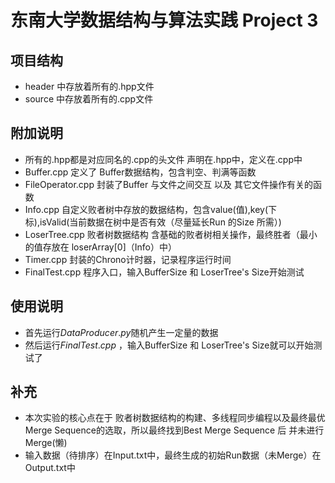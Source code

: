 # 东南大学数据结构与算法实践 Project 3
## 项目结构
* header 中存放着所有的.hpp文件
* source 中存放着所有的.cpp文件
## 附加说明
* 所有的.hpp都是对应同名的.cpp的头文件 声明在.hpp中，定义在.cpp中
* Buffer.cpp 定义了 Buffer数据结构，包含判空、判满等函数
* FileOperator.cpp 封装了Buffer 与文件之间交互 以及 其它文件操作有关的函数
* Info.cpp 自定义败者树中存放的数据结构，包含value(值),key(下标),isValid(当前数据在树中是否有效（尽量延长Run 的Size 所需）)
* LoserTree.cpp 败者树数据结构 含基础的败者树相关操作，最终胜者（最小的值存放在 loserArray[0]（Info）中）
* Timer.cpp 封装的Chrono计时器，记录程序运行时间
* FinalTest.cpp 程序入口，输入BufferSize 和 LoserTree's Size开始测试
## 使用说明
* 首先运行$DataProducer.py$随机产生一定量的数据
* 然后运行$FinalTest.cpp$ ，输入BufferSize 和 LoserTree's Size就可以开始测试了
## 补充
* 本次实验的核心点在于 败者树数据结构的构建、多线程同步编程以及最终最优Merge Sequence的选取，所以最终找到Best Merge Sequence 后 并未进行Merge(懒)
* 输入数据（待排序）在Input.txt中，最终生成的初始Run数据（未Merge）在Output.txt中
